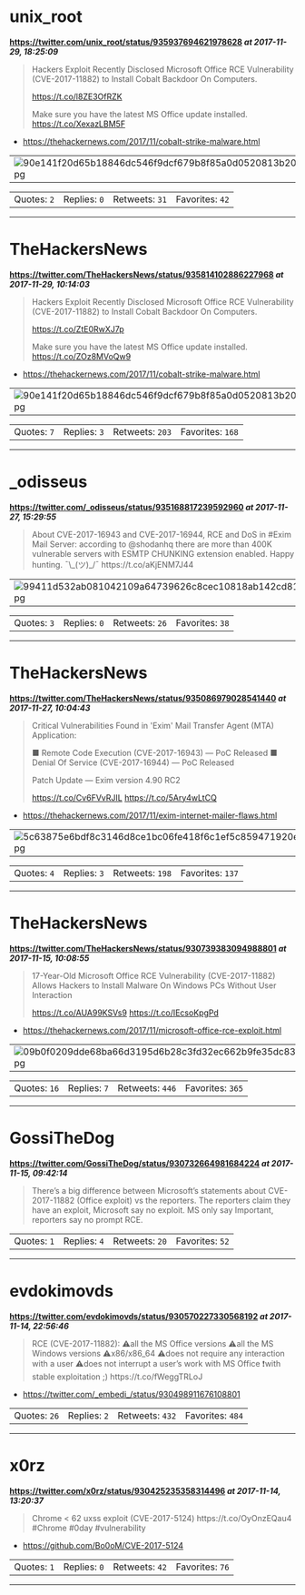 # unix_root
**https://twitter.com/unix_root/status/935937694621978628 _at 2017-11-29, 18:25:09_**
<blockquote>
Hackers Exploit Recently Disclosed Microsoft Office RCE Vulnerability (CVE-2017-11882) to Install Cobalt Backdoor On Computers.

https://t.co/l8ZE3OfRZK

Make sure you have the latest MS Office update installed. https://t.co/XexazLBM5F
</blockquote>

* https://thehackernews.com/2017/11/cobalt-strike-malware.html

<table><tr>
<td><img src="pictures/90e141f20d65b18846dc546f9dcf679b8f85a0d0520813b20ca448291b4b41b7.jpg" alt="90e141f20d65b18846dc546f9dcf679b8f85a0d0520813b20ca448291b4b41b7.jpg"></td>
</table></tr>
<table><tr>
<td>Quotes: <code>2</code></td>
<td>Replies: <code>0</code></td>
<td>Retweets: <code>31</code></td>
<td>Favorites: <code>42</code></td>
</tr></table>

---

# TheHackersNews
**https://twitter.com/TheHackersNews/status/935814102886227968 _at 2017-11-29, 10:14:03_**
<blockquote>
Hackers Exploit Recently Disclosed Microsoft Office RCE Vulnerability (CVE-2017-11882) to Install Cobalt Backdoor On Computers.

https://t.co/ZtE0RwXJ7p

Make sure you have the latest MS Office update installed. https://t.co/ZOz8MVoQw9
</blockquote>

* https://thehackernews.com/2017/11/cobalt-strike-malware.html

<table><tr>
<td><img src="pictures/90e141f20d65b18846dc546f9dcf679b8f85a0d0520813b20ca448291b4b41b7.jpg" alt="90e141f20d65b18846dc546f9dcf679b8f85a0d0520813b20ca448291b4b41b7.jpg"></td>
</table></tr>
<table><tr>
<td>Quotes: <code>7</code></td>
<td>Replies: <code>3</code></td>
<td>Retweets: <code>203</code></td>
<td>Favorites: <code>168</code></td>
</tr></table>

---

# _odisseus
**https://twitter.com/_odisseus/status/935168817239592960 _at 2017-11-27, 15:29:55_**
<blockquote>
About CVE-2017-16943 and CVE-2017-16944, RCE and DoS in #Exim Mail Server: according to @shodanhq there are more than 400K vulnerable servers with ESMTP CHUNKING extension enabled.
Happy hunting.  ¯\_(ツ)_/¯ https://t.co/aKjENM7J44
</blockquote>

<table><tr>
<td><img src="pictures/99411d532ab081042109a64739626c8cec10818ab142cd819dd1c4e7b5e2bcf8.jpg" alt="99411d532ab081042109a64739626c8cec10818ab142cd819dd1c4e7b5e2bcf8.jpg"></td>
</table></tr>
<table><tr>
<td>Quotes: <code>3</code></td>
<td>Replies: <code>0</code></td>
<td>Retweets: <code>26</code></td>
<td>Favorites: <code>38</code></td>
</tr></table>

---

# TheHackersNews
**https://twitter.com/TheHackersNews/status/935086979028541440 _at 2017-11-27, 10:04:43_**
<blockquote>
Critical Vulnerabilities Found in 'Exim' Mail Transfer Agent (MTA) Application:

■ Remote Code Execution (CVE-2017-16943) — PoC Released
■ Denial Of Service (CVE-2017-16944)  — PoC Released

Patch Update — Exim version 4.90 RC2

https://t.co/Cv6FVvRJIL https://t.co/5Ary4wLtCQ
</blockquote>

* https://thehackernews.com/2017/11/exim-internet-mailer-flaws.html

<table><tr>
<td><img src="pictures/5c63875e6bdf8c3146d8ce1bc06fe418f6c1ef5c859471920ef48e2e367e00ed.jpg" alt="5c63875e6bdf8c3146d8ce1bc06fe418f6c1ef5c859471920ef48e2e367e00ed.jpg"></td>
</table></tr>
<table><tr>
<td>Quotes: <code>4</code></td>
<td>Replies: <code>3</code></td>
<td>Retweets: <code>198</code></td>
<td>Favorites: <code>137</code></td>
</tr></table>

---

# TheHackersNews
**https://twitter.com/TheHackersNews/status/930739383094988801 _at 2017-11-15, 10:08:55_**
<blockquote>
17-Year-Old Microsoft Office RCE Vulnerability (CVE-2017-11882) Allows Hackers to Install Malware On Windows PCs Without User Interaction

https://t.co/AUA99KSVs9 https://t.co/IEcsoKpgPd
</blockquote>

* https://thehackernews.com/2017/11/microsoft-office-rce-exploit.html

<table><tr>
<td><img src="pictures/09b0f0209dde68ba66d3195d6b28c3fd32ec662b9fe35dc83b986deb673156cc.jpg" alt="09b0f0209dde68ba66d3195d6b28c3fd32ec662b9fe35dc83b986deb673156cc.jpg"></td>
</table></tr>
<table><tr>
<td>Quotes: <code>16</code></td>
<td>Replies: <code>7</code></td>
<td>Retweets: <code>446</code></td>
<td>Favorites: <code>365</code></td>
</tr></table>

---

# GossiTheDog
**https://twitter.com/GossiTheDog/status/930732664981684224 _at 2017-11-15, 09:42:14_**
<blockquote>
There’s a big difference between Microsoft’s statements about CVE-2017-11882 (Office exploit) vs the reporters. The reporters claim they have an exploit, Microsoft say no exploit. MS only say Important, reporters say no prompt RCE.
</blockquote>

<table><tr>
<td>Quotes: <code>1</code></td>
<td>Replies: <code>4</code></td>
<td>Retweets: <code>20</code></td>
<td>Favorites: <code>52</code></td>
</tr></table>

---

# evdokimovds
**https://twitter.com/evdokimovds/status/930570227330568192 _at 2017-11-14, 22:56:46_**
<blockquote>
RCE (CVE-2017-11882):
⚠️all the MS Office versions
⚠️all the MS Windows versions
⚠️x86/x86_64
⚠️does not require any interaction with a user
⚠️does not interrupt a user’s work with MS Office
❗️with stable exploitation ;) https://t.co/fWeggTRLoJ
</blockquote>

* https://twitter.com/_embedi_/status/930498911676108801

<table><tr>
<td>Quotes: <code>26</code></td>
<td>Replies: <code>2</code></td>
<td>Retweets: <code>432</code></td>
<td>Favorites: <code>484</code></td>
</tr></table>

---

# x0rz
**https://twitter.com/x0rz/status/930425235358314496 _at 2017-11-14, 13:20:37_**
<blockquote>
Chrome &lt; 62 uxss exploit (CVE-2017-5124) https://t.co/OyOnzEQau4 #Chrome #0day #vulnerability
</blockquote>

* https://github.com/Bo0oM/CVE-2017-5124

<table><tr>
<td>Quotes: <code>1</code></td>
<td>Replies: <code>0</code></td>
<td>Retweets: <code>42</code></td>
<td>Favorites: <code>76</code></td>
</tr></table>

---

